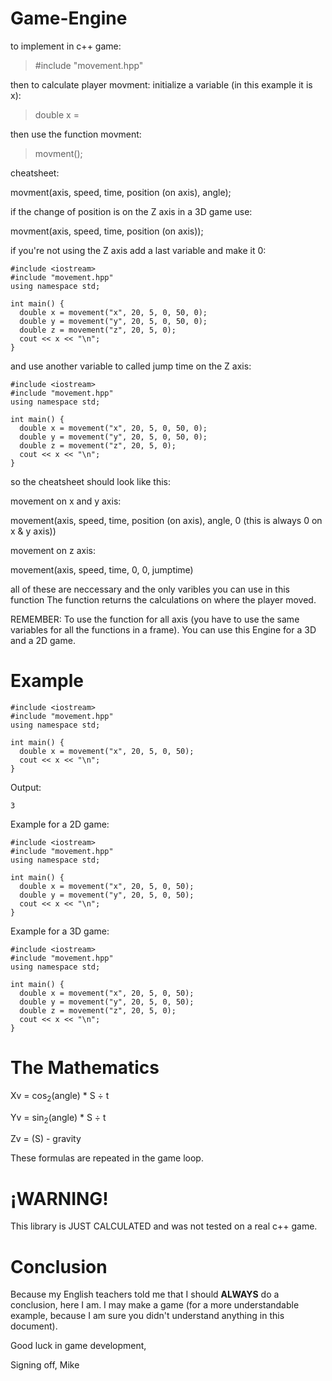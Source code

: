 # Game-Engine

to implement in c++ game:

>  #include "movement.hpp"

then to calculate player movment:
initialize a variable (in this example it is x):

>  double x = 

then use the function movment:

> movment();

cheatsheet:

movment(axis, speed, time, position (on axis), angle);

if the change of position is on the Z axis in a 3D game use:

movment(axis, speed, time, position (on axis));

if you're not using the Z axis add a last variable and make it 0:

```
#include <iostream>
#include "movement.hpp"
using namespace std;
 
int main() {
  double x = movement("x", 20, 5, 0, 50, 0);
  double y = movement("y", 20, 5, 0, 50, 0);
  double z = movement("z", 20, 5, 0);
  cout << x << "\n";
}
```

and use another variable to called jump time on the Z axis:

```
#include <iostream>
#include "movement.hpp"
using namespace std;
 
int main() {
  double x = movement("x", 20, 5, 0, 50, 0);
  double y = movement("y", 20, 5, 0, 50, 0);
  double z = movement("z", 20, 5, 0);
  cout << x << "\n";
}
```

so the cheatsheet should look like this:


movement on x and y axis:

 movement(axis, speed, time, position (on axis), angle, 0 (this is always 0 on x & y axis)) 
 
movement on z axis:

 movement(axis, speed, time, 0, 0, jumptime) 


all of these are neccessary and the only varibles you can use in this function
The function returns the calculations on where the player moved.

REMEMBER: To use the function for all axis (you have to use the same variables for all the functions in a frame). You can use this Engine for a 3D and a 2D game.

# Example

```
#include <iostream>
#include "movement.hpp"
using namespace std;
 
int main() {
  double x = movement("x", 20, 5, 0, 50);
  cout << x << "\n";
}

```

Output:

```
3
```

Example for a 2D game:

```
#include <iostream>
#include "movement.hpp"
using namespace std;
 
int main() {
  double x = movement("x", 20, 5, 0, 50);
  double y = movement("y", 20, 5, 0, 50);
  cout << x << "\n";
}
```

Example for a 3D game:

```
#include <iostream>
#include "movement.hpp"
using namespace std;
 
int main() {
  double x = movement("x", 20, 5, 0, 50);
  double y = movement("y", 20, 5, 0, 50);
  double z = movement("z", 20, 5, 0);
  cout << x << "\n";
}
```

# The Mathematics
 
Xv = cos<sub>2</sub>(angle) * S  &divide; t

Yv = sin<sub>2</sub>(angle) * S  &divide; t

Zv =  (S) - gravity

These formulas are repeated in the game loop. 
 
# ¡WARNING!

This library is JUST CALCULATED and was not tested on a real c++ game.

# Conclusion

Because my English teachers told me that I should **ALWAYS** do a conclusion, here I am. I may make a game (for a more understandable example, because I am sure you didn't understand anything in this document).

Good luck in game development, 

Signing off,
Mike
